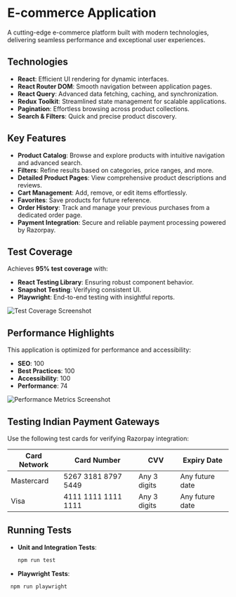 # E-commerce Application  

A cutting-edge e-commerce platform built with modern technologies, delivering seamless performance and exceptional user experiences.  

## Technologies  

- **React**: Efficient UI rendering for dynamic interfaces.  
- **React Router DOM**: Smooth navigation between application pages.  
- **React Query**: Advanced data fetching, caching, and synchronization.  
- **Redux Toolkit**: Streamlined state management for scalable applications.  
- **Pagination**: Effortless browsing across product collections.  
- **Search & Filters**: Quick and precise product discovery.  

## Key Features  

- **Product Catalog**: Browse and explore products with intuitive navigation and advanced search.  
- **Filters**: Refine results based on categories, price ranges, and more.  
- **Detailed Product Pages**: View comprehensive product descriptions and reviews.  
- **Cart Management**: Add, remove, or edit items effortlessly.  
- **Favorites**: Save products for future reference.  
- **Order History**: Track and manage your previous purchases from a dedicated order page.  
- **Payment Integration**: Secure and reliable payment processing powered by Razorpay.  

## Test Coverage  

Achieves **95% test coverage** with:  

- **React Testing Library**: Ensuring robust component behavior.  
- **Snapshot Testing**: Verifying consistent UI.  
- **Playwright**: End-to-end testing with insightful reports.  

![Test Coverage Screenshot](https://github.com/user-attachments/assets/6950f24a-bb8b-42c0-b9f0-dccdb8af24e8)  

## Performance Highlights  

This application is optimized for performance and accessibility:  

- **SEO**: 100  
- **Best Practices**: 100  
- **Accessibility**: 100  
- **Performance**: 74  

![Performance Metrics Screenshot](https://github.com/user-attachments/assets/af9a0829-bb7e-4201-bbea-67b40a9e116e)  

## Testing Indian Payment Gateways  

Use the following test cards for verifying Razorpay integration:  

| Card Network | Card Number         | CVV          | Expiry Date       |  
|--------------|---------------------|--------------|-------------------|  
| Mastercard   | 5267 3181 8797 5449 | Any 3 digits | Any future date   |  
| Visa         | 4111 1111 1111 1111 | Any 3 digits | Any future date   |  

## Running Tests  

- **Unit and Integration Tests**:  
  ```bash  
  npm run test  

- **Playwright Tests**:
 ```bash 
  npm run playwright
